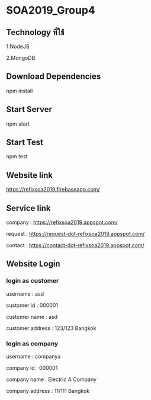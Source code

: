 # SOA2019_Group4

<h2>Technology ที่ใช้</h2>

1.NodeJS

2.MongoDB

<h2>Download Dependencies</h2>

npm install

<h2>Start Server</h2>

npm start

<h2>Start Test</h2>

npm test

<h2>Website link</h2>

https://refixsoa2019.firebaseapp.com/

<h2>Service link</h2>

company : https://refixsoa2019.appspot.com/

request : https://request-dot-refixsoa2019.appspot.com/

contact : https://contact-dot-refixsoa2019.appspot.com/

<h2>Website Login</h2>

<h3>login as customer</h3>

username : asd

customer id : 000001

customer name : asd

customer address : 123/123 Bangkok


<h3>login as company</h3>

username : companya

company id : 000001

company name : Electric A Company

company address : 11/111 Bangkok
